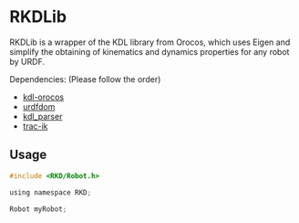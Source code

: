 # RKDLib
RKDLib is a wrapper of the KDL library from Orocos, which uses Eigen and simplify the obtaining of kinematics and dynamics properties for any robot by URDF.


Dependencies: (Please follow the order)
- [kdl-orocos](https://www.orocos.org/kdl)
- [urdfdom](https://github.com/ros/urdfdom)
- [kdl_parser](https://github.com/ros/kdl_parser/tree/melodic-devel/kdl_parser)
- [trac-ik](https://bitbucket.org/traclabs/trac_ik/src/master/trac_ik_lib/)


## Usage

```C
#include <RKD/Robot.h>

using namespace RKD;

Robot myRobot;

```
